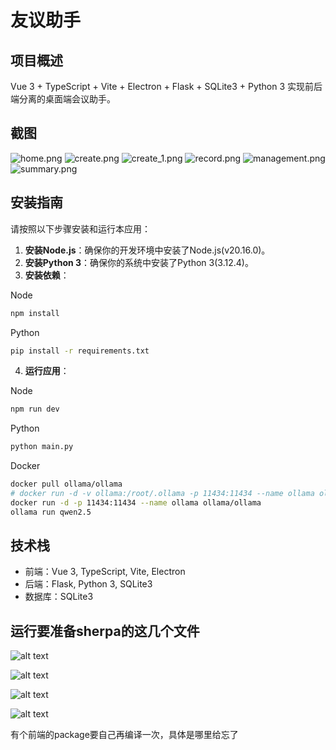 # 友议助手

## 项目概述

Vue 3 + TypeScript + Vite + Electron + Flask + SQLite3 + Python 3 实现前后端分离的桌面端会议助手。

## 截图

![home.png](docs/home.png)
![create.png](docs/create.png)
![create_1.png](docs/create_1.png)
![record.png](docs/record.png)
![management.png](docs/management.png)
![summary.png](docs/summary.png)

## 安装指南

请按照以下步骤安装和运行本应用：

1. **安装Node.js**：确保你的开发环境中安装了Node.js(v20.16.0)。
2. **安装Python 3**：确保你的系统中安装了Python 3(3.12.4)。
3. **安装依赖**：

Node

``` bash
npm install
```

Python

``` bash
pip install -r requirements.txt
```

4. **运行应用**：

Node

```bash
npm run dev
```

Python

``` bash
python main.py
```

Docker

```bash
docker pull ollama/ollama
# docker run -d -v ollama:/root/.ollama -p 11434:11434 --name ollama ollama/ollama
docker run -d -p 11434:11434 --name ollama ollama/ollama
ollama run qwen2.5
```

## 技术栈

- 前端：Vue 3, TypeScript, Vite, Electron
- 后端：Flask, Python 3, SQLite3
- 数据库：SQLite3


## 运行要准备sherpa的这几个文件

![alt text](docs/image01.png)

![alt text](docs/image02.png)

![alt text](docs/image03.png)

![alt text](docs/image04.png)

有个前端的package要自己再编译一次，具体是哪里给忘了
